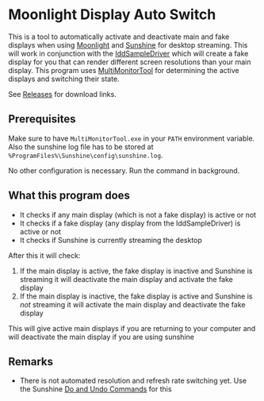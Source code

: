 # Moonlight Display Auto Switch

This is a tool to automatically activate and deactivate main and fake displays when using [Moonlight](https://moonlight-stream.org/) and [Sunshine](https://app.lizardbyte.dev/Sunshine) for desktop streaming. This will work in conjunction with the [IddSampleDriver](https://github.com/ge9/IddSampleDriver) which will create a fake display for you that can render different screen resolutions than your main display. This program uses [MultiMonitorTool](https://www.nirsoft.net/utils/multi_monitor_tool.html) for determining the active displays and switching their state.

See [Releases](https://github.com/snipem/moonlight_display_auto_switch/releases) for download links.

## Prerequisites

Make sure to have `MultiMonitorTool.exe` in your `PATH` environment variable. Also the sunshine log file has to be stored at `%ProgramFiles%\Sunshine\config\sunshine.log`.

No other configuration is necessary. Run the command in background.

## What this program does

- It checks if any main display (which is not a fake display) is active or not
- It checks if a fake display (any display from the IddSampleDriver) is active or not
- It checks if Sunshine is currently streaming the desktop

After this it will check:

1. If the main display is active, the fake display is inactive and Sunshine is streaming it will deactivate the main display and activate the fake display
2. If the main display is inactive, the fake display is active and Sunshine is *not* streaming it will activate the main display and deactivate the fake display

This will give active main displays if you are returning to your computer and will deactivate the main display if you are using sunshine

## Remarks

* There is not automated resolution and refresh rate switching yet. Use the Sunshine [Do and Undo Commands](https://docs.lizardbyte.dev/projects/sunshine/en/latest/about/advanced_usage.html#global-prep-cmd) for this